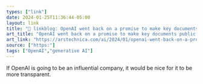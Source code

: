 ```yaml
---
types: ["link"]
date: 2024-01-25T11:36:44-05:00
layout: link
title: "🔗 linkblog: OpenAI went back on a promise to make key documents public | Ars Technica'"
art_title: "OpenAI went back on a promise to make key documents public | Ars Technica"
art_link: "https://arstechnica.com/ai/2024/01/openai-went-back-on-a-promise-to-make-key-documents-public/"
source: ["https:"]
tags: ["OpenAI","generative AI"]
---
```

If OpenAI is going to be an influential company, it would be nice for it to be more transparent.
